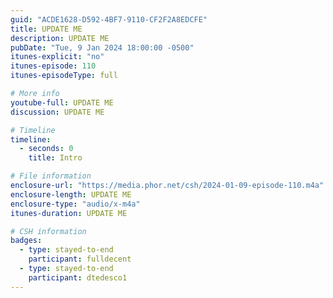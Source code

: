 ```yaml
---
guid: "ACDE1628-D592-4BF7-9110-CF2F2A8EDCFE"
title: UPDATE ME
description: UPDATE ME 
pubDate: "Tue, 9 Jan 2024 18:00:00 -0500"
itunes-explicit: "no"
itunes-episode: 110
itunes-episodeType: full

# More info
youtube-full: UPDATE ME
discussion: UPDATE ME

# Timeline
timeline:
  - seconds: 0
    title: Intro

# File information
enclosure-url: "https://media.phor.net/csh/2024-01-09-episode-110.m4a"
enclosure-length: UPDATE ME
enclosure-type: "audio/x-m4a"
itunes-duration: UPDATE ME

# CSH information
badges:
  - type: stayed-to-end
    participant: fulldecent
  - type: stayed-to-end
    participant: dtedesco1
---
```

